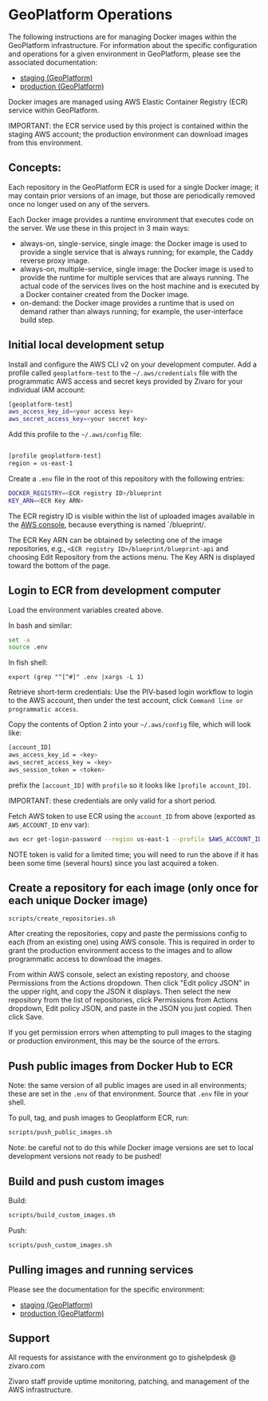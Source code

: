 # GeoPlatform Operations

The following instructions are for managing Docker images within the GeoPlatform
infrastructure. For information about the specific configuration and operations
for a given environment in GeoPlatform, please see the associated documentation:

-   [staging (GeoPlatform)](deploy/staging/README.md)
-   [production (GeoPlatform)](deploy/production/README.md)

Docker images are managed using AWS Elastic Container Registry (ECR) service
within GeoPlatform.

IMPORTANT: the ECR service used by this project is contained within the staging
AWS account; the production environment can download images from this environment.

## Concepts:

Each repository in the GeoPlatform ECR is used for a single Docker image; it
may contain prior versions of an image, but those are periodically removed
once no longer used on any of the servers.

Each Docker image provides a runtime environment that executes code on the server.
We use these in this project in 3 main ways:

-   always-on, single-service, single image: the Docker image is used to provide
    a single service that is always running; for example, the Caddy reverse proxy
    image.
-   always-on, multiple-service, single image: the Docker image is used to provide
    the runtime for multiple services that are always running. The actual code
    of the services lives on the host machine and is executed by a Docker container
    created from the Docker image.
-   on-demand: the Docker image provides a runtime that is used on demand rather
    than always running; for example, the user-interface build step.

## Initial local development setup

Install and configure the AWS CLI v2 on your development computer. Add a profile
called `geoplatform-test` to the `~/.aws/credentials` file with the programmatic
AWS access and secret keys provided by Zivaro for your individual IAM account:

```bash
[geoplatform-test]
aws_access_key_id=<your access key>
aws_secret_access_key=<your secret key>
```

Add this profile to the `~/.aws/config` file:

```bash

[profile geoplatform-test]
region = us-east-1
```

Create a `.env` file in the root of this repository with the following entries:

```bash
DOCKER_REGISTRY=<ECR registry ID>/blueprint
KEY_ARN=<ECR Key ARN>
```

The ECR registry ID is visible within the list of uploaded images available in
the [AWS console](https://us-east-1.console.aws.amazon.com/ecr/repositories?region=us-east-1), because everything is named `<ECR registry ID>/blueprint/<image ID>.

The ECR Key ARN can be obtained by selecting one of the image repositories, e.g.,
`<ECR registry ID>/blueprint/blueprint-api` and choosing Edit Repository from
the actions menu. The Key ARN is displayed toward the bottom of the page.

## Login to ECR from development computer

Load the environment variables created above.

In bash and similar:

```bash
set -a
source .env
```

In fish shell:

```fish
export (grep "^[^#]" .env |xargs -L 1)
```

Retrieve short-term credentials:
Use the PIV-based login workflow to login to the AWS account, then under the
test account, click `Command line or programmatic access`.

Copy the contents of Option 2 into your `~/.aws/config` file, which will look
like:

```bash
[account_ID]
aws_access_key_id = <key>
aws_secret_access_key = <key>
aws_session_token = <token>
```

prefix the `[account_ID]` with `profile` so it looks like `[profile account_ID]`.

IMPORTANT: these credentials are only valid for a short period.

Fetch AWS token to use ECR using the `account_ID` from above (exported as `AWS_ACCOUNT_ID` env var):

```bash
aws ecr get-login-password --region us-east-1 --profile $AWS_ACCOUNT_ID | docker login --username AWS --password-stdin $DOCKER_REGISTRY
```

NOTE token is valid for a limited time; you will need to run the above if it
has been some time (several hours) since you last acquired a token.

## Create a repository for each image (only once for each unique Docker image)

```
scripts/create_repositories.sh
```

After creating the repositories, copy and paste the permissions config to each
(from an existing one) using AWS console. This is required in order to grant
the production environment access to the images and to allow programmatic
access to download the images.

From within AWS console, select an existing repostory, and choose Permissions
from the Actions dropdown. Then click "Edit policy JSON" in the upper right,
and copy the JSON it displays. Then select the new repository from the list of
repositories, click Permissions from Actions dropdown, Edit policy JSON, and
paste in the JSON you just copied. Then click Save.

If you get permission errors when attempting to pull images to the staging or
production environment, this may be the source of the errors.

## Push public images from Docker Hub to ECR

Note: the same version of all public images are used in all environments; these
are set in the `.env` of that environment. Source that `.env` file in your
shell.

To pull, tag, and push images to Geoplatform ECR, run:

```bash
scripts/push_public_images.sh
```

Note: be careful not to do this while Docker image versions are set to local
development versions not ready to be pushed!

## Build and push custom images

Build:

```bash
scripts/build_custom_images.sh
```

Push:

```bash
scripts/push_custom_images.sh
```

## Pulling images and running services

Please see the documentation for the specific environment:

-   [staging (GeoPlatform)](deploy/staging/README.md)
-   [production (GeoPlatform)](deploy/production/README.md)

## Support

All requests for assistance with the environment go to gishelpdesk @ zivaro.com

Zivaro staff provide uptime monitoring, patching, and management of the AWS infrastructure.
